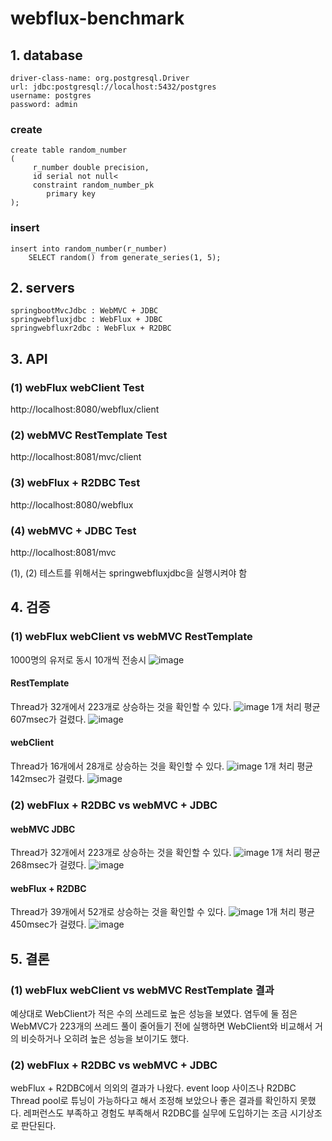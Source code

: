 # webflux-benchmark

## 1. database
    driver-class-name: org.postgresql.Driver
    url: jdbc:postgresql://localhost:5432/postgres
    username: postgres
    password: admin

### create
```
create table random_number
(
     r_number double precision,
     id serial not null<
     constraint random_number_pk
        primary key
);
```
### insert
```
insert into random_number(r_number)
    SELECT random() from generate_series(1, 5);
```

## 2. servers
```
springbootMvcJdbc : WebMVC + JDBC
springwebfluxjdbc : WebFlux + JDBC
springwebfluxr2dbc : WebFlux + R2DBC
```
## 3. API

### (1) webFlux webClient Test
http://localhost:8080/webflux/client

### (2) webMVC RestTemplate Test
http://localhost:8081/mvc/client

### (3) webFlux + R2DBC Test
http://localhost:8080/webflux

### (4) webMVC + JDBC Test
http://localhost:8081/mvc

(1), (2) 테스트를 위해서는 springwebfluxjdbc을 실행시켜야 함

## 4. 검증

### (1) webFlux webClient vs webMVC RestTemplate
1000명의 유저로 동시 10개씩 전송시
![image](https://github.com/JaekwanJeon/webflux-benchmark/assets/3446997/42873f26-232d-4e4b-9256-ad49081a8426)


#### RestTemplate 
Thread가 32개에서 223개로 상승하는 것을 확인할 수 있다.
![image](https://github.com/JaekwanJeon/webflux-benchmark/assets/3446997/c1ebcc1a-e263-481f-a400-f03f4ba99dac)
1개 처리 평균 607msec가 걸렸다.
![image](https://github.com/JaekwanJeon/webflux-benchmark/assets/3446997/cd45268d-809a-42c5-99fa-961978c267de)

#### webClient 
Thread가 16개에서 28개로 상승하는 것을 확인할 수 있다.
![image](https://github.com/JaekwanJeon/webflux-benchmark/assets/3446997/6a8e8c72-3e0c-48ac-a2cc-04f3f075a555)
1개 처리 평균 142msec가 걸렸다.
![image](https://github.com/JaekwanJeon/webflux-benchmark/assets/3446997/4596586c-f289-4efb-a9fd-bec395c84bef)

### (2) webFlux + R2DBC vs webMVC + JDBC

#### webMVC JDBC
Thread가 32개에서 223개로 상승하는 것을 확인할 수 있다.
![image](https://github.com/JaekwanJeon/webflux-benchmark/assets/3446997/42ffe455-cdc6-45a3-9842-d16c54ef005e)
1개 처리 평균 268msec가 걸렸다.
![image](https://github.com/JaekwanJeon/webflux-benchmark/assets/3446997/a0344ea8-afa5-4d61-add4-6463a9b85df4)

#### webFlux + R2DBC
Thread가 39개에서 52개로 상승하는 것을 확인할 수 있다.
![image](https://github.com/JaekwanJeon/webflux-benchmark/assets/3446997/b5de14b3-5f68-4d6f-a4fd-d5da8d1eb862)
1개 처리 평균 450msec가 걸렸다.
![image](https://github.com/JaekwanJeon/webflux-benchmark/assets/3446997/b03f7787-48a5-4394-bf0e-45165e6fcacb)

## 5. 결론

### (1) webFlux webClient vs webMVC RestTemplate 결과
예상대로 WebClient가 적은 수의 쓰레드로 높은 성능을 보였다.
염두에 둘 점은 WebMVC가 223개의 쓰레드 풀이 줄어들기 전에 실행하면 WebClient와 비교해서 거의 비슷하거나
오히려 높은 성능을 보이기도 했다.

### (2) webFlux + R2DBC vs webMVC + JDBC
webFlux + R2DBC에서 의외의 결과가 나왔다.
event loop 사이즈나 R2DBC Thread pool로 튜닝이 가능하다고 해서 조정해 보았으나 좋은 결과를 확인하지 못했다.
레퍼런스도 부족하고 경험도 부족해서 R2DBC를 실무에 도입하기는 조금 시기상조로 판단된다.
